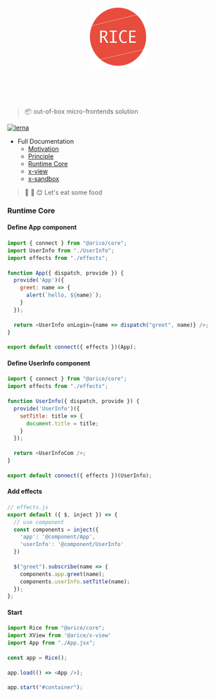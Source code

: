 <h1 align="center">
  <br>
	<img width="128" src="media/logo.png" alt="Rice">
  <br>
  <br>
  <br>
</h1>

> 📦 out-of-box micro-frontends solution

[![lerna](https://img.shields.io/badge/maintained%20with-lerna-cc00ff.svg)](https://lernajs.io/)

- Full Documentation
  - [Motivation](./docs/motivation.md)
  - [Principle](./docs/principle.md)
  - [Runtime Core](./docs/runtime-core.md)
  - [x-view](./docs/x-view.md)
  - [x-sandbox](./docs/sandbox.md)

> 🍩 🎉 😊 Let's eat some food

### Runtime Core

#### Define App component

```javascript
import { connect } from "@arice/core";
import UserInfo from "./UserInfo";
import effects from "./effects";

function App({ dispatch, provide }) {
  provide('App')({
    greet: name => {
      alert(`hello, ${name}`);
    }
  });

  return <UserInfo onLogin={name => dispatch("greet", name)} />;
}

export default connect({ effects })(App);
```

#### Define UserInfo component

```javascript
import { connect } from "@arice/core";
import effects from "./effects";

function UserInfo({ dispatch, provide }) {
  provide('UserInfo')({
    setTitle: title => {
      document.title = title;
    }
  });

  return <UserInfoCom />;
}

export default connect({ effects })(UserInfo);
```

#### Add effects

```javascript
// effects.js
export default ({ $, inject }) => {
  // use component
  const components = inject({
    'app': '@component/App',
    'userInfo': '@component/UserInfo'
  })

  $("greet").subscribe(name => {
    components.app.greet(name);
    components.userInfo.setTitle(name);
  });
};
```

#### Start

```javascript
import Rice from "@arice/core";
import XView from '@arice/x-view'
import App from "./App.jsx";

const app = Rice();

app.load(() => <App />);

app.start("#container");
```
